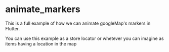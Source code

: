# animate_markers

This is a full example of how we can animate googleMap's markers in Flutter.

You can use this example as a store locator or whetever you can imagine as items having a location in the map



